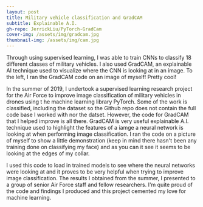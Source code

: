 ```yaml
---
layout: post
title: Military vehicle classification and GradCAM
subtitle: Explainable A.I.
gh-repo: JerrickLiu/PyTorch-GradCam
cover-img: /assets/img/gradcam.jpg
thumbnail-img: /assets/img/cam.jpg
---
```


Through using supervised learning, I was able to train CNNs to classify 18
                                        different classes of military vehicles.
                                        I also used GradCAM, an explainable AI
                                        technique used to visualize where the
                                        CNN is looking at in an image. To the
                                        left, I ran the GradCAM code on an image
                                        of myself! Pretty cool!

In the summer of 2019, I undertook a supervised learning research project for the 
Air Force to improve image classification of military vehicles in drones using t
he machine learning library PyTorch. Some of the work is classified, 
including the dataset so the Github repo does not contain the full code 
base I worked with nor the datset. However, the code for GradCAM that 
I helped improve is all there. GradCAM is very useful explainable A.I. 
technique used to highlight the features of a iamge a neural network 
is looking at when performing image classification. I ran the code on a 
picture of myself to show a little demonstration (keep in mind there hasn't 
been any training done on classifying my face) and as you can it see it 
seems to be looking at the edges of my collar. 

I used this code to load in trained models to see where the neural networks 
were looking at and it proves to be very helpful when trying to improve image 
classification. The results I obtained from the summer, I presented 
to a group of senior Air Force staff and fellow researchers. 
I'm quite proud of the code and findings I produced and this project cemented my love for machine learning.